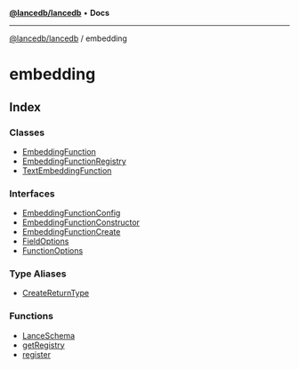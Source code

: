 [**@lancedb/lancedb**](../../README.md) • **Docs**
***
[@lancedb/lancedb](../../globals.md) / embedding
# embedding
## Index
### Classes
- [EmbeddingFunction](classes/EmbeddingFunction.md)
- [EmbeddingFunctionRegistry](classes/EmbeddingFunctionRegistry.md)
- [TextEmbeddingFunction](classes/TextEmbeddingFunction.md)
### Interfaces
- [EmbeddingFunctionConfig](interfaces/EmbeddingFunctionConfig.md)
- [EmbeddingFunctionConstructor](interfaces/EmbeddingFunctionConstructor.md)
- [EmbeddingFunctionCreate](interfaces/EmbeddingFunctionCreate.md)
- [FieldOptions](interfaces/FieldOptions.md)
- [FunctionOptions](interfaces/FunctionOptions.md)
### Type Aliases
- [CreateReturnType](type-aliases/CreateReturnType.md)
### Functions
- [LanceSchema](functions/LanceSchema.md)
- [getRegistry](functions/getRegistry.md)
- [register](functions/register.md)
